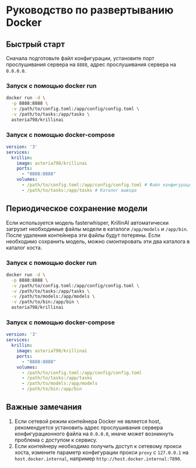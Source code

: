 # Руководство по развертыванию Docker

## Быстрый старт
Сначала подготовьте файл конфигурации, установите порт прослушивания сервера на `8888`, адрес прослушивания сервера на `0.0.0.0`.

### Запуск с помощью docker run
```bash
docker run -d \
  -p 8888:8888 \
  -v /path/to/config.toml:/app/config/config.toml \
  -v /path/to/tasks:/app/tasks \
  asteria798/krillinai
```

### Запуск с помощью docker-compose
```yaml
version: '3'
services:
  krillin:
    image: asteria798/krillinai
    ports:
      - "8888:8888"
    volumes:
      - /path/to/config.toml:/app/config/config.toml # Файл конфигурации
      - /path/to/tasks:/app/tasks # Каталог вывода
```

## Периодическое сохранение модели
Если используется модель fasterwhisper, KrillinAI автоматически загрузит необходимые файлы модели в каталоги `/app/models` и `/app/bin`. После удаления контейнера эти файлы будут потеряны. Если необходимо сохранить модель, можно смонтировать эти два каталога в каталог хоста.

### Запуск с помощью docker run
```bash
docker run -d \
  -p 8888:8888 \
  -v /path/to/config.toml:/app/config/config.toml \
  -v /path/to/tasks:/app/tasks \
  -v /path/to/models:/app/models \
  -v /path/to/bin:/app/bin \
  asteria798/krillinai
```

### Запуск с помощью docker-compose
```yaml
version: '3'
services:
  krillin:
    image: asteria798/krillinai
    ports:
      - "8888:8888"
    volumes:
      - /path/to/config.toml:/app/config/config.toml      
      - /path/to/tasks:/app/tasks
      - /path/to/models:/app/models
      - /path/to/bin:/app/bin
```

## Важные замечания
1. Если сетевой режим контейнера Docker не является host, рекомендуется установить адрес прослушивания сервера конфигурационного файла на `0.0.0.0`, иначе может возникнуть проблема с доступом к сервису.
2. Если контейнеру необходимо получить доступ к сетевому прокси хоста, измените параметр конфигурации прокси `proxy` с `127.0.0.1` на `host.docker.internal`, например `http://host.docker.internal:7890`.